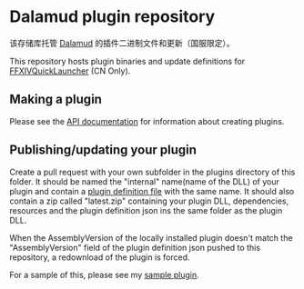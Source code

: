 # Dalamud plugin repository

该存储库托管 [Dalamud](https://github.com/Bluefissure/Dalamud) 的插件二进制文件和更新（国服限定）。

This repository hosts plugin binaries and update definitions for [FFXIVQuickLauncher](https://github.com/goaaats/FFXIVQuickLauncher) (CN Only).

## Making a plugin

Please see the [API documentation](https://goatcorp.github.io/Dalamud/api/index.html) for information about creating plugins.

## Publishing/updating your plugin

Create a pull request with your own subfolder in the plugins directory of this folder. It should be named the "internal" name(name of the DLL) of your plugin and contain a [plugin definition file](https://github.com/goatcorp/DalamudPlugins/blob/master/plugins/owofy/owofy.json) with the same name.
It should also contain a zip called "latest.zip" containing your plugin DLL, dependencies, resources and the plugin definition json ins the same folder as the plugin DLL.

When the AssemblyVersion of the locally installed plugin doesn't match the "AssemblyVersion" field of the plugin definition json pushed to this repository, a redownload of the plugin is forced.

For a sample of this, please see my [sample plugin](https://github.com/goatcorp/DalamudPlugins/blob/master/plugins/owofy).
